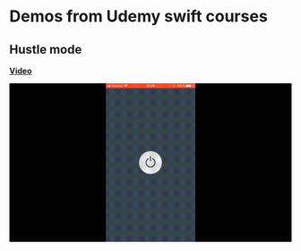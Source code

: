 Demos from Udemy swift courses
===

## Hustle mode

[**Video**](../asets/hustle.demo.mp4)

![](/assets/hustle.demo.gif)

